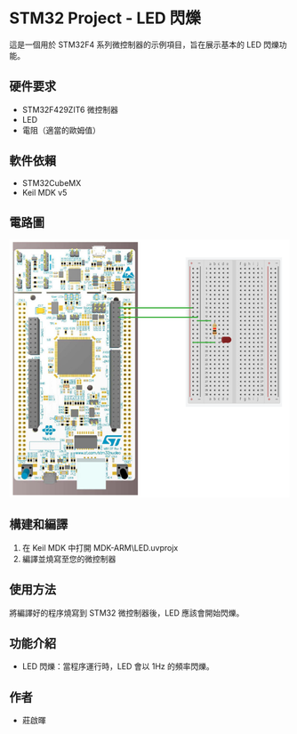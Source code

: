 # STM32 Project - LED 閃爍

這是一個用於 STM32F4 系列微控制器的示例項目，旨在展示基本的 LED 閃爍功能。

## 硬件要求

- STM32F429ZIT6 微控制器
- LED
- 電阻（適當的歐姆值）

## 軟件依賴

- STM32CubeMX
- Keil MDK v5

## 電路圖

![STM32 Board](images/circuit.png)

## 構建和編譯

1. 在 Keil MDK 中打開 MDK-ARM\LED.uvprojx
2. 編譯並燒寫至您的微控制器

## 使用方法

將編譯好的程序燒寫到 STM32 微控制器後，LED 應該會開始閃爍。

## 功能介紹

- LED 閃爍：當程序運行時，LED 會以 1Hz 的頻率閃爍。

## 作者

- 莊啟暉
